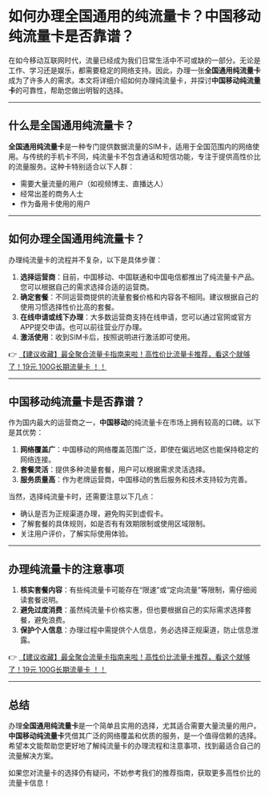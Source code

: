 # 如何办理全国通用的纯流量卡？中国移动纯流量卡是否靠谱？

在如今移动互联网时代，流量已经成为我们日常生活中不可或缺的一部分。无论是工作、学习还是娱乐，都需要稳定的网络支持。因此，办理一张**全国通用纯流量卡**成为了许多人的需求。本文将详细介绍如何办理纯流量卡，并探讨**中国移动纯流量卡**的可靠性，帮助您做出明智的选择。

---

## 什么是全国通用纯流量卡？

**全国通用纯流量卡**是一种专门提供数据流量的SIM卡，适用于全国范围内的网络使用。与传统的手机卡不同，纯流量卡不包含通话和短信功能，专注于提供高性价比的流量服务。这种卡特别适合以下人群：

- 需要大量流量的用户（如视频博主、直播达人）
- 经常出差的商务人士
- 作为备用卡使用的用户

---

## 如何办理全国通用纯流量卡？

办理纯流量卡的流程并不复杂，以下是具体步骤：

1. **选择运营商**：目前，中国移动、中国联通和中国电信都推出了纯流量卡产品。您可以根据自己的需求选择合适的运营商。
2. **确定套餐**：不同运营商提供的流量套餐价格和内容各不相同。建议根据自己的使用习惯选择性价比高的套餐。
3. **在线申请或线下办理**：大多数运营商支持在线申请，您可以通过官网或官方APP提交申请。也可以前往营业厅办理。
4. **激活使用**：收到SIM卡后，按照说明进行激活即可使用。

👉 [【建议收藏】最全聚合流量卡指南来啦！高性价比流量卡推荐，看这个就够了！19元 100G长期流量卡 ！！](https://bit.ly/Liuliangka)

---

## 中国移动纯流量卡是否靠谱？

作为国内最大的运营商之一，**中国移动**的纯流量卡在市场上拥有较高的口碑。以下是其优势：

1. **网络覆盖广**：中国移动的网络覆盖范围广泛，即使在偏远地区也能保持稳定的网络连接。
2. **套餐灵活**：提供多种流量套餐，用户可以根据需求灵活选择。
3. **服务质量高**：作为老牌运营商，中国移动的售后服务和技术支持较为完善。

当然，选择纯流量卡时，还需要注意以下几点：

- 确认是否为正规渠道办理，避免购买到虚假卡。
- 了解套餐的具体规则，如是否有有效期限制或使用区域限制。
- 关注用户评价，了解实际使用体验。

---

## 办理纯流量卡的注意事项

1. **核实套餐内容**：有些纯流量卡可能存在“限速”或“定向流量”等限制，需仔细阅读套餐说明。
2. **避免过度消费**：虽然纯流量卡价格实惠，但也要根据自己的实际需求选择套餐，避免浪费。
3. **保护个人信息**：办理过程中需提供个人信息，务必选择正规渠道，防止信息泄露。

👉 [【建议收藏】最全聚合流量卡指南来啦！高性价比流量卡推荐，看这个就够了！19元 100G长期流量卡 ！！](https://bit.ly/Liuliangka)

---

## 总结

办理**全国通用纯流量卡**是一个简单且实用的选择，尤其适合需要大量流量的用户。**中国移动纯流量卡**凭借其广泛的网络覆盖和优质的服务，是一个值得信赖的选择。希望本文能帮助您更好地了解纯流量卡的办理流程和注意事项，找到最适合自己的流量解决方案。

如果您对流量卡的选择仍有疑问，不妨参考我们的推荐指南，获取更多高性价比的流量卡信息！